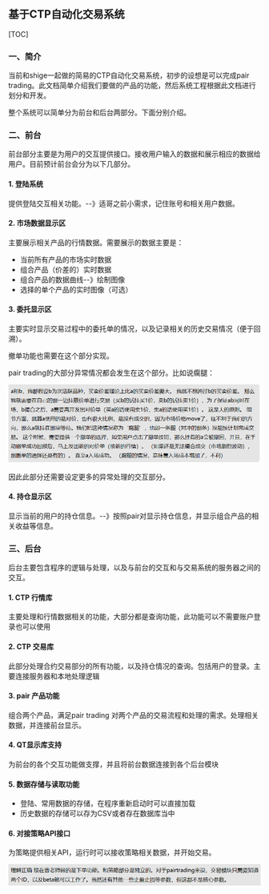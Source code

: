 ## 基于CTP自动化交易系统



[TOC]

### **一、简介**

当前和shige一起做的简易的CTP自动化交易系统，初步的设想是可以完成pair trading。此文档简单介绍我们要做的产品的功能，然后系统工程根据此文档进行划分和开发。

整个系统可以简单分为前台和后台两部分。下面分别介绍。

### 二、前台

前台部分主要是为用户的交互提供接口。接收用户输入的数据和展示相应的数据给用户。目前预计前台会分为以下几部分。

#### 1. 登陆系统

提供登陆交互相关功能。--》适哥之前小需求，记住账号和相关用户数据。

#### 2. 市场数据显示区

主要展示相关产品的行情数据。需要展示的数据主要是：

- 当前所有产品的市场实时数据
- 组合产品（价差的）实时数据
- 组合产品的数据曲线--》绘制图像
- 选择的单个产品的实时图像（可选）

#### 3. 委托显示区

主要实时显示交易过程中的委托单的情况，以及记录相关的历史交易情况（便于回溯）。

撤单功能也需要在这个部分实现。

pair trading的大部分异常情况都会发生在这个部分。比如说瘸腿：

![image-20210223230436039](picture\image-20210223230436039.png)

因此此部分还需要设定更多的异常处理的交互部分。

#### 4. 持仓显示区

显示当前的用户的持仓信息。--》按照pair对显示持仓信息，并显示组合产品的相关收益等信息。

### 三、后台

后台主要包含程序的逻辑与处理，以及与前台的交互和与交易系统的服务器之间的交互。

#### 1. CTP 行情库

主要处理和行情数据相关的功能，大部分都是查询功能，此功能可以不需要账户登录也可以使用

#### 2. CTP 交易库

此部分处理合约交易部分的所有功能，以及持仓情况的查询。包括用户的登录。主要连接服务器和本地处理逻辑

#### 3. pair 产品功能

组合两个产品，满足pair trading 对两个产品的交易流程和处理的需求。处理相关数据，并连接前台显示。

#### 4. QT显示库支持

为前台的各个交互功能做支撑，并且将前台数据连接到各个后台模块

#### 5. 数据存储与读取功能

- 登陆、常用数据的存储，在程序重新启动时可以直接加载
- 历史数据的存储可以存为CSV或者存在数据库当中

#### 6. 对接策略API接口

为策略提供相关API，运行时可以接收策略相关数据，并开始交易。

![image-20210223233038247](picture\image-20210223233038247.png)































